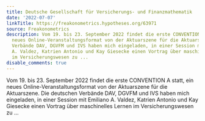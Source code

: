 ```yaml
---
title: Deutsche Gesellschaft für Versicherungs- und Finanzmathematik
date: '2022-07-07'
linkTitle: https://freakonometrics.hypotheses.org/63971
source: Freakonometrics
description: Vom 19. bis 23. September 2022 findet die erste CONVENTION A statt, ein
  neues Online-Veranstaltungsformat von der Aktuarszene für die Aktuarszene. Die deutschen
  Verbände DAV, DGVFM und IVS haben mich eingeladen, in einer Session mit Emiliano
  A. Valdez, Katrien Antonio und Kay Giesecke einen Vortrag über maschinelles Lernen
  im Versicherungswesen zu ...
disable_comments: true
---
```

Vom 19. bis 23. September 2022 findet die erste CONVENTION A statt, ein neues Online-Veranstaltungsformat von der Aktuarszene für die Aktuarszene. Die deutschen Verbände DAV, DGVFM und IVS haben mich eingeladen, in einer Session mit Emiliano A. Valdez, Katrien Antonio und Kay Giesecke einen Vortrag über maschinelles Lernen im Versicherungswesen zu ...